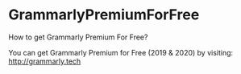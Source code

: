 # GrammarlyPremiumForFree
How to get Grammarly Premium For Free?<br>

You can get Grammarly Premium for Free (2019 & 2020) by visiting: http://grammarly.tech
